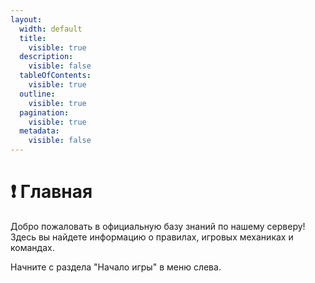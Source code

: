 ```yaml
---
layout:
  width: default
  title:
    visible: true
  description:
    visible: false
  tableOfContents:
    visible: true
  outline:
    visible: true
  pagination:
    visible: true
  metadata:
    visible: false
---
```


# ❗ Главная

Добро пожаловать в официальную базу знаний по нашему серверу! Здесь вы найдете информацию о правилах, игровых механиках и командах.

Начните с раздела "Начало игры" в меню слева.
